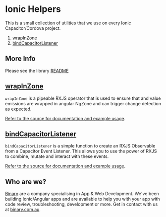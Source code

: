 # Ionic Helpers

This is a small collection of utilities that we use on every Ionic Capacitor/Cordova project.

1. [wrapInZone](#wrapInZone)
1. [bindCapacitorListener](#bindCapacitorListener)

## More Info

Please see the library [README](/projects/ionic-helpers/README.md)

## [wrapInZone](/projects/ionic-helpers/README.md#wrapInZone)

`wrapInZone` is a pipeable RXJS operator that is used to ensure that and value emissions are wrapped in angular NgZone and can trigger change detection as expected.

[Refer to the source for documentation and example usage](/projects/ionic-helpers/src/lib/wrap-in-zone.ts).

## [bindCapacitorListener](/projects/ionic-helpers/README.md#bindCapacitorListener)

`bindCapacitorListener` is a simple function to create an RXJS Observable from a Capacitor Event Listener. This allows you to use the power of RXJS to combine, mutate and interact with these events.

[Refer to the source for documentation and example usage](/projects/ionic-helpers/src/lib/bind-capacitor-listener.ts).

## Who are we?

[Binary](https://binary.com.au) are a company specialising in App & Web Development. We've been building Ionic/Angular apps and are available to help you with your app with code review, troubleshooting, development or more. Get in contact with us at [binary.com.au](https://binary.com.au).
